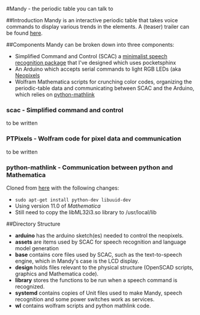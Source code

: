 #Mandy - the periodic table you can talk to

##Introduction
Mandy is an interactive periodic table that takes voice commands to display various
trends in the elements.  A (teaser) trailer can be found [here](https://youtu.be/eI-IgJ3n_RU).

##Components
Mandy can be broken down into three components:

- Simplified Command and Control (SCAC) a [minimalist speech recognition package](https://github.com/bobthechemist/scac) that I've designed which uses pocketsphinx
- An Arduino which accepts serial commands to light RGB LEDs (aka [Neopixels](https://learn.adafruit.com/adafruit-neopixel-uberguide/overview)
- Wolfram Mathematica scripts for crunching color codes, organizing the periodic-table data and communicating between SCAC and the Arduino, which relies on [python-mathlink](https://github.com/bobthechemist/python-mathlink)

### scac - Simplified command and control
to be written

### PTPixels - Wolfram code for pixel data and communication
to be written

### python-mathlink - Communication between python and Mathematica
Cloned from [here](https://github.com/bobthechemist/python-mathlink) with the following changes:
- `sudo apt-get install python-dev libuuid-dev`
- Using version 11.0 of *Mathematica* 
- Still need to copy the libML32i3.so library to /usr/local/lib

##Directory Structure
- **arduino** has the arduino sketch(es) needed to control the neopixels.
- **assets** are items used by SCAC for speech recognition and language model generation
- **base** contains core files used by SCAC, such as the text-to-speech engine, which in Mandy's case is the LCD display.
- **design** holds files relevant to the physical structure (OpenSCAD scripts, graphics and Mathematica code).
- **library** stores the functions to be run when a speech command is recognized.
- **systemd** contains copies of Unit files used to make Mandy, speech recognition and some power switches work as services.
- **wl** contains wolfram scripts and python mathlink code.  

